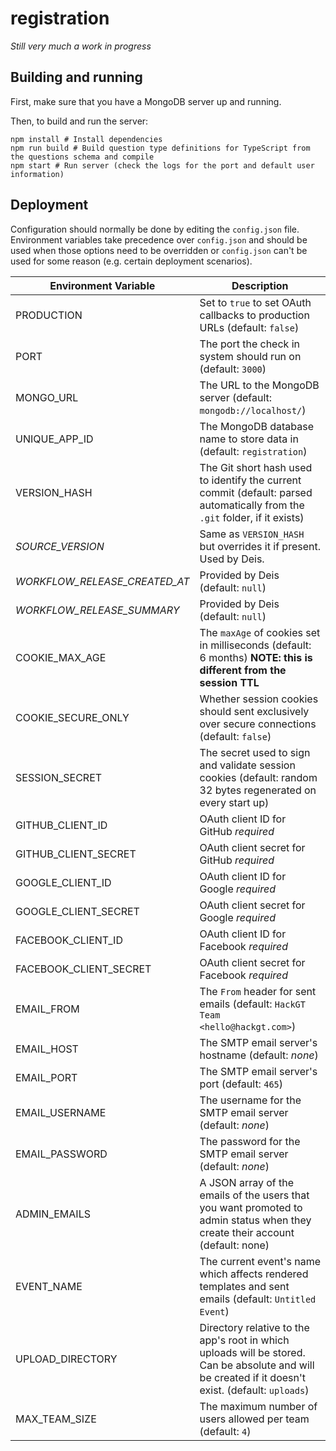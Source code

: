 # registration
*Still very much a work in progress*

## Building and running

First, make sure that you have a MongoDB server up and running.

Then, to build and run the server:

	npm install # Install dependencies
	npm run build # Build question type definitions for TypeScript from the questions schema and compile
	npm start # Run server (check the logs for the port and default user information)

## Deployment

Configuration should normally be done by editing the `config.json` file. Environment variables take precedence over `config.json` and should be used when those options need to be overridden or `config.json` can't be used for some reason (e.g. certain deployment scenarios).

Environment Variable | Description
---------------------|------------
PRODUCTION | Set to `true` to set OAuth callbacks to production URLs (default: `false`)
PORT | The port the check in system should run on (default: `3000`)
MONGO_URL | The URL to the MongoDB server (default: `mongodb://localhost/`)
UNIQUE_APP_ID | The MongoDB database name to store data in (default: `registration`)
VERSION_HASH | The Git short hash used to identify the current commit (default: parsed automatically from the `.git` folder, if it exists)
*SOURCE_VERSION* | Same as `VERSION_HASH` but overrides it if present. Used by Deis.
*WORKFLOW_RELEASE_CREATED_AT* | Provided by Deis (default: `null`)
*WORKFLOW_RELEASE_SUMMARY* | Provided by Deis (default: `null`)
COOKIE_MAX_AGE | The `maxAge` of cookies set in milliseconds (default: 6 months) **NOTE: this is different from the session TTL**
COOKIE_SECURE_ONLY | Whether session cookies should sent exclusively over secure connections (default: `false`)
SESSION_SECRET | The secret used to sign and validate session cookies (default: random 32 bytes regenerated on every start up)
GITHUB_CLIENT_ID | OAuth client ID for GitHub *required*
GITHUB_CLIENT_SECRET | OAuth client secret for GitHub *required*
GOOGLE_CLIENT_ID | OAuth client ID for Google *required*
GOOGLE_CLIENT_SECRET | OAuth client secret for Google *required*
FACEBOOK_CLIENT_ID | OAuth client ID for Facebook *required*
FACEBOOK_CLIENT_SECRET | OAuth client secret for Facebook *required*
EMAIL_FROM | The `From` header for sent emails (default: `HackGT Team <hello@hackgt.com>`)
EMAIL_HOST | The SMTP email server's hostname (default: *none*)
EMAIL_PORT | The SMTP email server's port (default: `465`)
EMAIL_USERNAME | The username for the SMTP email server (default: *none*)
EMAIL_PASSWORD | The password for the SMTP email server (default: *none*)
ADMIN_EMAILS | A JSON array of the emails of the users that you want promoted to admin status when they create their account (default: none)
EVENT_NAME | The current event's name which affects rendered templates and sent emails (default: `Untitled Event`)
UPLOAD_DIRECTORY | Directory relative to the app's root in which uploads will be stored. Can be absolute and will be created if it doesn't exist. (default: `uploads`)
MAX_TEAM_SIZE | The maximum number of users allowed per team (default: `4`)
